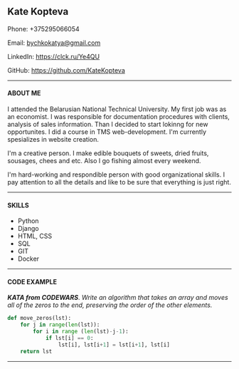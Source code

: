 ## Kate Kopteva

Phone: +375295066054

Email: bychkokatya@gmail.com

LinkedIn: <https://clck.ru/Ye4QU>

GitHub: <https://github.com/KateKopteva>

***

#### ABOUT ME

I attended the Belarusian National Technical University. My first job was as an economist. I was responsible for documentation procedures with clients, analysis of sales information. Than I decided to start lokinng for new opportunites. I did a course in TMS web-development. I'm currently spesializes in website creation.

I'm a creative person. I make edible bouquets of sweets, dried fruits, sousages, chees and etc. Also I go fishing almost every weekend.

I'm hard-working and respondible person with good organizational skills. I pay attention to all the details and like to be sure that everything is just right.

*** 

#### SKILLS

* Python
* Django
* HTML, CSS
* SQL
* GIT
* Docker
  
***

#### CODE EXAMPLE

***KATA from CODEWARS***.
*Write an algorithm that takes an array and moves all of the zeros to the end, preserving the order of the other elements.*

```python
def move_zeros(lst):
    for j in range(len(lst)):
        for i in range (len(lst)-j-1):
            if lst[i] == 0:
                lst[i], lst[i+1] = lst[i+1], lst[i]
    return lst
```

***
